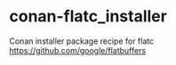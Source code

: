 # conan-flatc_installer
Conan installer package recipe for flatc https://github.com/google/flatbuffers
